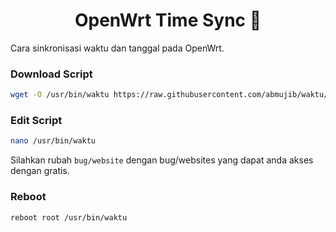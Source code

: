 <h1 align="center">OpenWrt Time Sync 👋</h1>
Cara sinkronisasi waktu dan tanggal pada OpenWrt.

### Download Script

```sh
wget -O /usr/bin/waktu https://raw.githubusercontent.com/abmujib/waktu/master/waktu.sh && chmod +x /usr/bin/waktu
```

### Edit Script

```sh
nano /usr/bin/waktu
```

Silahkan rubah `bug/website` dengan bug/websites yang dapat anda akses dengan gratis.

### Reboot

```sh
reboot root /usr/bin/waktu
```
